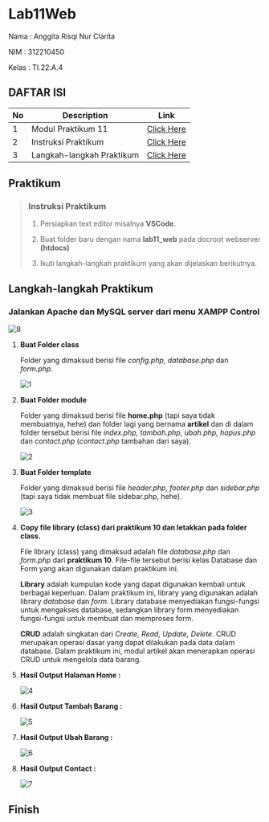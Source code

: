 # Lab11Web
Nama : Anggita Risqi Nur Clarita

NIM : 312210450

Kelas : TI.22.A.4

## DAFTAR ISI <br>
| No | Description | Link |
|-----|------|-----|
|1|Modul Praktikum 11|[Click Here](https://drive.google.com/file/d/1RethUEdwHr7mrhY2UioUPXBXEomRCSLe/view)|
|2|Instruksi Praktikum|[Click Here](#instruksi-praktikum)|
|3|Langkah-langkah Praktikum|[Click Here](#langkah-langkah-praktikum)|

## Praktikum
> ### Instruksi Praktikum
> 1. Persiapkan text editor misalnya **VSCode**.
>
> 2. Buat folder baru dengan nama **lab11_web** pada docroot webserver **(htdocs)**
>
> 3. Ikuti langkah-langkah praktikum yang akan dijelaskan berikutnya.

## Langkah-langkah Praktikum
### Jalankan Apache dan MySQL server dari menu XAMPP Control

![8](https://github.com/AnggitaRisqiNC/Lab11Web/assets/115614419/ee480a57-db6b-41e2-a46b-57c7945a2798)


1. **Buat Folder class**

    Folder yang dimaksud berisi file *config.php, database.php* dan *form.php*.

    ![1](https://github.com/AnggitaRisqiNC/Lab11Web/assets/115614419/4f5a4419-685d-4914-ba4b-b3787bd021e2)


2. **Buat Folder module**

    Folder yang dimaksud berisi file **home.php** (tapi saya tidak membuatnya, hehe) dan folder lagi yang bernama **artikel** dan di dalam folder tersebut berisi file *index.php, tambah.php, ubah.php, hapus.php* dan *contact.php* (*contact.php* tambahan dari saya).

    ![2](https://github.com/AnggitaRisqiNC/Lab11Web/assets/115614419/43f16a4e-9d47-4989-9434-653fb983bba0)


3. **Buat Folder template**
    
    Folder yang dimaksud berisi file *header.php, footer.php* dan *sidebar.php* (tapi saya tidak membuat file sidebar.php, hehe).

    ![3](https://github.com/AnggitaRisqiNC/Lab11Web/assets/115614419/4df64aff-6c33-46ba-a575-4d84adce3a47)


4. **Copy file library (class) dari praktikum 10 dan letakkan pada folder class.**

    File library (class) yang dimaksud adalah file *database.php* dan *form.php* dari **praktikum 10**. File-file tersebut berisi kelas Database dan Form yang akan digunakan dalam praktikum ini.

    **Library** adalah kumpulan kode yang dapat digunakan kembali untuk berbagai keperluan. Dalam praktikum ini, library yang digunakan adalah library *database* dan *form*. Library database menyediakan fungsi-fungsi untuk mengakses database, sedangkan library form menyediakan fungsi-fungsi untuk membuat dan memproses form.

    **CRUD** adalah singkatan dari *Create, Read, Update, Delete*. CRUD merupakan operasi dasar yang dapat dilakukan pada data dalam database. Dalam praktikum ini, modul artikel akan menerapkan operasi CRUD untuk mengelola data barang.

5. **Hasil Output Halaman Home :**


    ![4](https://github.com/AnggitaRisqiNC/Lab11Web/assets/115614419/759f239c-8e2b-4689-878f-0045202ef155)



6. **Hasil Output Tambah Barang :**


    ![5](https://github.com/AnggitaRisqiNC/Lab11Web/assets/115614419/91cd84aa-ab65-42bb-acc8-e7fdaff8fa08)



7. **Hasil Output Ubah Barang :**


    ![6](https://github.com/AnggitaRisqiNC/Lab11Web/assets/115614419/ca216848-2a0d-474a-9de8-bcd9d0315a66)



8. **Hasil Output Contact :** 


    ![7](https://github.com/AnggitaRisqiNC/Lab11Web/assets/115614419/216980c5-812e-44c5-ade3-359b970aeba6)


## Finish